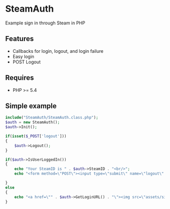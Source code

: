 SteamAuth
=========
Example sign in through Steam in PHP


Features
--------
* Callbacks for login, logout, and login failure
* Easy login
* POST Logout

Requires
--------
* PHP >= 5.4


Simple example
-----
```php
include("SteamAuth/SteamAuth.class.php");
$auth = new SteamAuth();
$auth->Init();

if(isset($_POST['logout']))
{
	$auth->Logout();
}

if($auth->IsUserLoggedIn()) 
{
	echo "Your SteamID is " . $auth->SteamID . "<br/>";
	echo "<form method=\"POST\"><input type=\"submit\" name=\"logout\" value=\"Logout\" /></form>";

} 
else 
{
	echo "<a href=\"" . $auth->GetLoginURL() . "\"><img src=\"assets/sits_large_noborder.png\" alt=\"Sign in through Steam\" /></a>";
}
```
